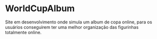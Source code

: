 # WorldCupAlbum
Site em desenvolvimento onde simula um album de copa online, para os usuários conseguirem ter uma melhor organização das figurinhas totalmente online.
